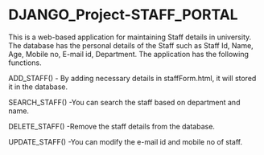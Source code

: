 # DJANGO_Project-STAFF_PORTAL

This is a web-based application for maintaining Staff details in university.
The database has the personal details of the Staff such as Staff Id, Name, Age, Mobile no, E-mail id, Department.
The application has the following functions.

ADD_STAFF() - By adding necessary details in staffForm.html, it will stored it in the database.

SEARCH_STAFF() -You can search the staff based on department and name.

DELETE_STAFF() -Remove the staff details from the database.

UPDATE_STAFF() -You can modify the e-mail id and mobile no of staff.


 
